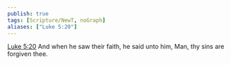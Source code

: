```yaml
---
publish: true
tags: [Scripture/NewT, noGraph]
aliases: ["Luke 5:20"]
---
```

[Luke 5:20](https://churchofjesuschrist.org/study/scriptures/nt/luke/5?lang=eng&id=p20#p20) And when he saw their faith, he said unto him, Man, thy sins are forgiven thee.
